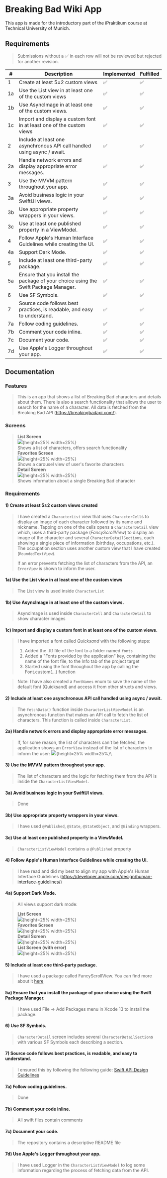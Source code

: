 # Breaking Bad Wiki App

This app is made for the introductory part of the iPraktikum course at Technical University of Munich.


## Requirements

> Submissions without a ✅ in each row will not be reviewed but rejected for another revision.

| #  | Description                                                                         | Implemented | Fulfilled |
|----|-------------------------------------------------------------------------------------|-------------|-----------|
| 1  | Create at least 5±2 custom views                                                    |      ✅     |     ✅     |
| 1a | Use the List view in at least one of the custom views                               |      ✅     |     ✅     |
| 1b | Use AsyncImage in at least one of the custom views.                                 |      ✅     |     ✅     |
| 1c | Import and display a custom font in at least one of the custom views                |      ✅     |     ✅     |
| 2  | Include at least one asynchronous API call handled using async / await.             |      ✅     |     ✅     |
| 2a | Handle network errors and display appropriate error messages.                       |      ✅     |     ✅     |
| 3  | Use the MVVM pattern throughout your app.                                           |      ✅     |     ✅     |
| 3a | Avoid business logic in your SwiftUI views.                                         |      ✅     |     ✅     |
| 3b | Use appropriate property wrappers in your views.                                    |      ✅     |     ✅     |
| 3c | Use at least one published property in a ViewModel.                                 |      ✅     |     ✅     |
| 4  | Follow Apple's Human Interface Guidelines while creating the UI.                    |      ✅     |     ✅     |
| 4a | Support Dark Mode.                                                                  |      ✅     |     ✅     |
| 5  | Include at least one third-party package.                                           |      ✅     |     ✅     |
| 5a | Ensure that you install the package of your choice using the Swift Package Manager. |      ✅     |     ✅     |
| 6  | Use SF Symbols.                                                                     |      ✅     |     ✅     |
| 7  | Source code follows best practices, is readable, and easy to understand.            |      ✅     |     ✅     |
| 7a | Follow coding guidelines.                                                           |      ✅     |     ✅     |
| 7b | Comment your code inline.                                                           |      ✅     |     ✅     |
| 7c | Document your code.                                                                 |      ✅     |     ✅     |
| 7d | Use Apple's Logger throughout your app.                                             |      ✅     |     ✅     |


## Documentation

### Features

> This is an app that shows a list of Breaking Bad characters and details about them. There is also a search functionality that allows the user to search for the name of a character. 
> All data is fetched from the Breaking Bad API (https://breakingbadapi.com/).

### Screens

> **List Screen**\
> ![](images/list.png){height=25% width=25%}\
> Shows a list of characters, offers search functionality\
> **Favorites Screen**\
> ![](images/fav.png){height=25% width=25%}\
> Shows a carousel view of user's favorite characters\
> **Detail Screen**\
> ![](images/detail.png){height=25% width=25%}\
> Shows information about a single Breaking Bad character

### Requirements

#### 1) Create at least 5±2 custom views created

> I have created a `CharacterList` view that uses `CharacterCell`s to display an image of each character followed by its name and nickname. Tapping on one of the cells opens a `CharacterDetail` view which, uses a third-party package (*FancyScrollView*) to display an image of the character and several `CharacterDetailSection`s, each showing a single piece of information (birthday, occupations, etc.). The occupation section uses another custom view that I have created (`RoundedTextView`). 
> 
> If an error prevents fetching the list of characters from the API, an `ErrorView` is shown to inform the user.

#### 1a) Use the List view in at least one of the custom views

> The List view is used inside `CharacterList`

#### 1b) Use AsyncImage in at least one of the custom views.

> AsyncImage is used inside `CharacterCell` and `CharacterDetail` to show character images

#### 1c) Import and display a custom font in at least one of the custom views.

> I have imported a font called *Quicksand* with the following steps:
> 1. Added the .ttf file of the font to a folder named `fonts`
> 2. Added a "Fonts provided by the application" key, containing the name of the font file, to the Info tab of the project target
> 3. Started using the font throughout the app by calling the Font.custom(...) function

> Note: I have also created a `FontNames` enum to save the name of the default font (Quicksand) and access it from other structs and views. 

#### 2) Include at least one asynchronous API call handled using async / await.

> The `fetchData()` function inside `CharacterListViewModel` is an asynchronous function that makes an API call to fetch the list of characters. This function is called inside `CharacterList`.

#### 2a) Handle network errors and display appropriate error messages.

> If, for some reason, the list of characters can't be fetched, the application shows an `ErrorView` instead of the list of characters to inform the user:
> ![](images/error.png){height=25% width=25%}\

#### 3) Use the MVVM pattern throughout your app.

> The list of characters and the logic for fetching them from the API is inside the `CharacterListViewModel`.

#### 3a) Avoid business logic in your SwiftUI views.

> Done

#### 3b) Use appropriate property wrappers in your views.

> I have used `@Published`, `@State`, `@StateObject`, and `@Binding` wrappers.

#### 3c) Use at least one published property in a ViewModel.

> `CharacterListViewModel` contains a `@Published` property

#### 4) Follow Apple's Human Interface Guidelines while creating the UI.

> I have read and did my best to align my app with Apple's Human Interface Guidelines (https://developer.apple.com/design/human-interface-guidelines/)

#### 4a) Support Dark Mode.

> All views support dark mode:
> 
> **List Screen**\
> ![](images/list_dark.png){height=25% width=25%}\
> **Favorites Screen**\
> ![](images/fav_dark.png){height=25% width=25%}\
> **Detail Screen**\
> ![](images/detail_dark.png){height=25% width=25%}\
> **List Screen (with error)**\
> ![](images/error_dark.png){height=25% width=25%}

#### 5) Include at least one third-party package.

> I have used a package called FancyScrollView. You can find more about it [here](https://github.com/nerdsupremacist/FancyScrollView)

#### 5a) Ensure that you install the package of your choice using the Swift Package Manager.

> I have used File -> Add Packages menu in Xcode 13 to install the package.

#### 6) Use SF Symbols.

> `CharacterDetail` screen includes several `CharacterDetailSection`s with various SF Symbols each describing a section.

#### 7) Source code follows best practices, is readable, and easy to understand.

> I ensured this by following the following guide: [Swift API Design Guidelines](https://www.swift.org/documentation/api-design-guidelines/)

#### 7a) Follow coding guidelines.

> Done

#### 7b) Comment your code inline.

> All swift files contain comments

#### 7c) Document your code.

> The repository contains a descriptive README file

#### 7d) Use Apple's Logger throughout your app.

> I have used Logger in the `CharacterListViewModel` to log some information regarding the process of fetching data from the API. 
